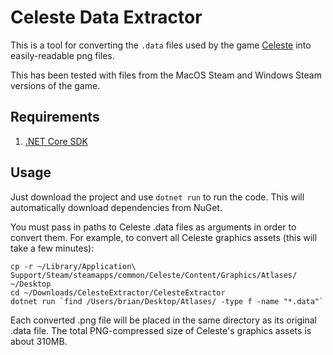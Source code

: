 Celeste Data Extractor
======================

This is a tool for converting the `.data` files used by the game [Celeste](http://www.celestegame.com/) into easily-readable png files. 

This has been tested with files from the MacOS Steam and Windows Steam versions of the game.

Requirements
------------

1. [.NET Core SDK](https://www.microsoft.com/net/download/)

Usage
-----

Just download the project and use `dotnet run` to run the code. This will automatically download dependencies from NuGet. 

You must pass in paths to Celeste .data files as arguments in order to convert them. For example, to convert all Celeste graphics assets (this will take a few minutes):

```
cp -r ~/Library/Application\ Support/Steam/steamapps/common/Celeste/Content/Graphics/Atlases/ ~/Desktop
cd ~/Downloads/CelesteExtractor/CelesteExtractor
dotnet run `find /Users/brian/Desktop/Atlases/ -type f -name "*.data"`
```

Each converted .png file will be placed in the same directory as its original .data file. The total PNG-compressed size of Celeste's graphics assets is about 310MB.
